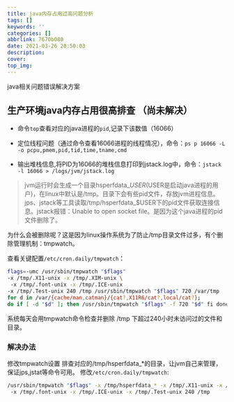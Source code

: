 ```yaml
---
title: java内存占用过高问题分析
tags: []
keywords: ''
categories: []
abbrlink: 7670b080
date: 2021-03-26 20:50:03
description:
cover:
top_img:
---
```




java相关问题错误解决方案



## 生产环境java内存占用很高排查 （尚未解决）

- 命令`top`查看对应的java进程的`pid`,记录下该数值（16066）

- 定位线程问题（通过命令查看16066进程的线程情况），命令：`ps p 16066 -L -o pcpu,pmem,pid,tid,time,tname,cmd`

- 输出堆栈信息,将PID为16066的堆栈信息打印到jstack.log中，命令：`jstack -l 16066 > /logs/jvm/jstack.log`

> jvm运行时会生成一个目录hsperfdata_$USER($USER是启动java进程的用户)，在linux中默认是/tmp。目录下会有些pid文件，存放jvm进程信息。
jps、jstack等工具读取/tmp/hsperfdata_$USER下的pid文件获取连接信息。jstack报错：Unable to open socket file。是因为这个java进程的pid文件删除了。

为什么会被删除呢？这是因为linux操作系统为了防止/tmp目录文件过多，有个删除管理机制：tmpwatch。

查看关键配置`/etc/cron.daily/tmpwatch`：

```sh
flags=-umc /usr/sbin/tmpwatch "$flags" 
-x /tmp/.X11-unix -x /tmp/.XIM-unix \ 
 -x /tmp/.font-unix -x /tmp/.ICE-unix 
-x /tmp/.Test-unix 240 /tmp /usr/sbin/tmpwatch "$flags" 720 /var/tmp 
for d in /var/{cache/man,catman}/{cat?,X11R6/cat?,local/cat?}; 
do if [ -d "$d" ]; then /usr/sbin/tmpwatch "$flags" -f 720 "$d" fi done
```
系统每天会用tmpwatch命令检查并删除 /tmp 下超过240小时未访问过的文件和目录。

### 解决办法

修改tmpwatch设置
排查对应的/tmp/hsperfdata_*的目录，让jvm自己来管理，保证jps,jstat等命令可用。
修改`/etc/cron.daily/tmpwatch`:

```sh
/usr/sbin/tmpwatch "$flags" -x /tmp/hsperfdata_* -x /tmp/.X11-unix -x /tmp/.XIM-unix
 -x /tmp/.font-unix -x /tmp/.ICE-unix -x /tmp/.Test-unix 240 /tmp
```
